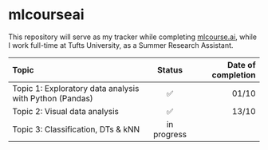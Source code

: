 # mlcourseai
This repository will serve as my tracker while completing [mlcourse.ai](https://mlcourse.ai/book/index.html), while I work full-time at Tufts University, as a Summer Research Assistant.


| Topic | Status | Date of completion |
| :---         |     :---:      |          ---: |
| Topic 1: Exploratory data analysis with Python (Pandas)  | ✅  | 01/10    |
| Topic 2: Visual data analysis   | ✅      | 13/10   |
| Topic 3: Classification, DTs & kNN   | in progress      |    |
